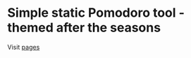 # Simple static Pomodoro tool - themed after the seasons

Visit [pages](https://edvid.github.io/chilldoro)
